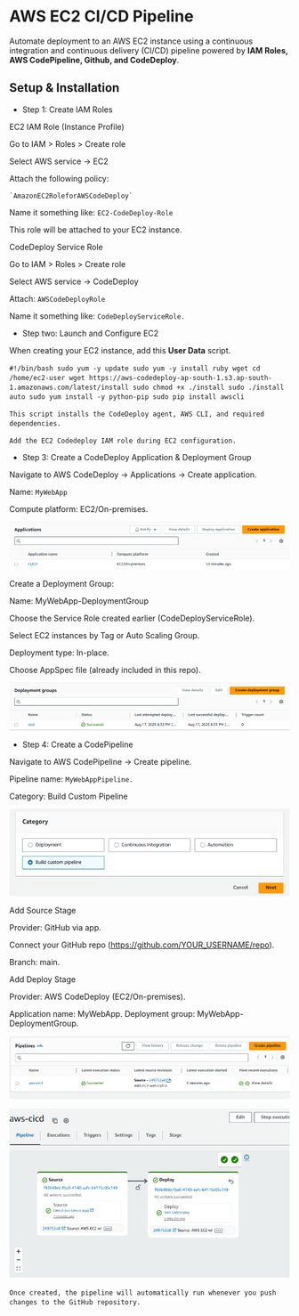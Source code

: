 # AWS EC2 CI/CD Pipeline

Automate deployment to an AWS EC2 instance using a continuous integration and continuous delivery (CI/CD) pipeline powered by **IAM Roles, AWS CodePipeline, Github, and CodeDeploy**.

## Setup & Installation

 - Step 1: Create IAM Roles

EC2 IAM Role (Instance Profile)

Go to IAM > Roles > Create role

Select AWS service → EC2

Attach the following policy:

    `AmazonEC2RoleforAWSCodeDeploy` 

Name it something like: `EC2-CodeDeploy-Role`

This role will be attached to your EC2 instance.




CodeDeploy Service Role

Go to IAM > Roles > Create role

Select AWS service → CodeDeploy

Attach: `AWSCodeDeployRole`

Name it something like: `CodeDeployServiceRole.`


- Step two: Launch and Configure EC2

When creating your EC2 instance, add this **User Data** script.


`#!/bin/bash
sudo yum -y update
sudo yum -y install ruby wget
cd /home/ec2-user
wget https://aws-codedeploy-ap-south-1.s3.ap-south-1.amazonaws.com/latest/install
sudo chmod +x ./install
sudo ./install auto
sudo yum install -y python-pip
sudo pip install awscli`

`This script installs the CodeDeploy agent, AWS CLI, and required dependencies.`

`Add the EC2 Codedeploy IAM role during EC2 configuration.`


 - Step 3: Create a CodeDeploy Application & Deployment Group

Navigate to AWS CodeDeploy → Applications → Create application.

Name: `MyWebApp`

Compute platform: EC2/On-premises.

![](img/Codedeploy%20app.png)

Create a Deployment Group:

Name: MyWebApp-DeploymentGroup

Choose the Service Role created earlier (CodeDeployServiceRole).

Select EC2 instances by Tag or Auto Scaling Group.

Deployment type: In-place.

Choose AppSpec file (already included in this repo).

![](img/deployment%20group.png)



- Step 4: Create a CodePipeline

Navigate to AWS CodePipeline → Create pipeline.

Pipeline name: `MyWebAppPipeline.`

Category: Build Custom Pipeline

![](img/pipeline.png)

Add Source Stage

Provider: GitHub via app.

Connect your GitHub repo (https://github.com/YOUR_USERNAME/repo).

Branch: main.


Add Deploy Stage

Provider: AWS CodeDeploy (EC2/On-premises).

Application name: MyWebApp.
Deployment group: MyWebApp-DeploymentGroup.


![](img/pipeline%20created.png)

![](img/execution.png)



`Once created, the pipeline will automatically run whenever you push changes to the GitHub repository.`